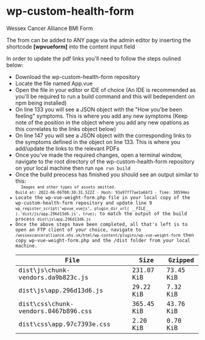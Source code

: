 # wp-custom-health-form
 Wessex Cancer Alliance BMI Form

The from can be added to ANY page via the admin editor by inserting the shortcode <strong>[wpvueform]</strong> into the content input field

In order to update the pdf links you'll need to follow the steps oulined below:
<ul>
 <li>Download the wp-custom-health-form repository</li>
 <li>Locate the file named App.vue</li>
 <li>Open the file in your editor or IDE of choice (An IDE is recommended as you'll be required to run a build command and this will bedependent on npm being installed)</li>
 <li>On line 133 you will see a JSON object with the "How you'be been feeling" symptoms. This is where you add any new symptoms (Keep note of the position in the object where you add any new opations as this correlates to the links object below)</li>
 <li>On line 147 you will see a JSON object with the corresponding links to the symptoms defined in the object on line 133.  This is where you add/update the links to the relevant PDFs</li>
 <li>Once you've made the required changes, open a terminal window, navigate to the root directory of the wp-custom-health-form repository on your local machine then run <code>npm run build</code></li>
 <li>Once the build preocess has finished you should see an output similar to this: 
  <code>
  <table>
   <thead>
    <tr>
     <th>File</th><th>Size</th><th>Gzipped</th>
    </tr>
   </thead>
   <tbody>
    <tr>
     <td>dist\js\chunk-vendors.da9b823c.js</td><td>231.07 KiB</td><td>73.45 KiB</td>
    </tr>
    <tr>
     <td>dist\js\app.296d13d6.js</td><td>29.22 KiB</td><td>7.32 KiB</td>
    </tr>
    <tr>
     <td>dist\css\chunk-vendors.0467b896.css</td><td>365.45 KiB</td><td>43.76 KiB</td>
    </tr>
    <tr>
     <td>dist\css\app.97c7393e.css</td><td>2.20 KiB</td><td>0.70 KiB</td>
    </tr>
   </tbody>
  </code>
  <code>Images and other types of assets omitted.</code><br />
  <code>Build at: 2022-06-06T08:30:31.522Z - Hash: 93a97f77ae1a66f3 - Time: 30594ms</code></li>
 <li>Locate the wp-vue-weight-form.php file in your local copy of the wp-custom-health-form repository and update line 9 <code>wp_register_script('wpvue_vuejs', plugin_dir_url( __FILE__ ).'dist/js/app.296d13d6.js', true);</code> to match the output of the build process <code>dist\js\app.296d13d6.js</code></li>
 <li>Once the above steps have been completed, all that's left is to open an FTP client of your choice, navigate to <code>/wessexcanceralliance.nhs.uk/html/wp-content/plugins/wp-vue-weight-form</code> then copy wp-vue-weight-form.php and the /dist folder from your local machine.</li>
</ul>
